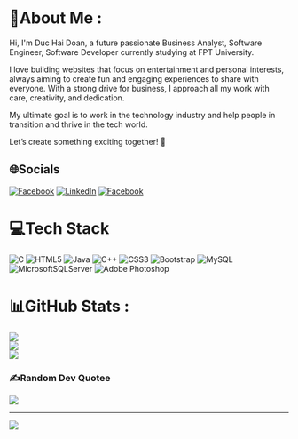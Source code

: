 # 💫About Me :
Hi, I'm Duc Hai Doan, a future passionate Business Analyst, Software Engineer, Software Developer currently studying at FPT University.

I love building websites that focus on entertainment and personal interests, always aiming to create fun and engaging experiences to share with everyone. With a strong drive for business, I approach all my work with care, creativity, and dedication.

My ultimate goal is to work in the technology industry and help people in transition and thrive in the tech world.

Let’s create something exciting together! 🌟

## 🌐Socials
[![Facebook](https://img.shields.io/badge/Facebook-%231877F2.svg?logo=Facebook&logoColor=white)](https://www.facebook.com/haibeo2901) [![LinkedIn](https://img.shields.io/badge/LinkedIn-%230077B5.svg?logo=linkedin&logoColor=white)](https://www.linkedin.com/in/duc-hai-doan-62a755197/)  [![Facebook](https://img.shields.io/badge/Youtube-%CC2927.svg?logo=youtube&logoColor=white)](https://www.youtube.com/@haibeu2901)

# 💻Tech Stack
![C](https://img.shields.io/badge/c-%2300599C.svg?style=for-the-badge&logo=c&logoColor=white) ![HTML5](https://img.shields.io/badge/html5-%23E34F26.svg?style=for-the-badge&logo=html5&logoColor=white) ![Java](https://img.shields.io/badge/java-%23ED8B00.svg?style=for-the-badge&logo=java&logoColor=white)  ![C++](https://img.shields.io/badge/c++-%2300599C.svg?style=for-the-badge&logo=c%2B%2B&logoColor=white) ![CSS3](https://img.shields.io/badge/css3-%231572B6.svg?style=for-the-badge&logo=css3&logoColor=white) ![Bootstrap](https://img.shields.io/badge/bootstrap-%23563D7C.svg?style=for-the-badge&logo=bootstrap&logoColor=white) ![MySQL](https://img.shields.io/badge/MySQL-%234ea94b.svg?style=for-the-badge&logo=mysql&logoColor=white) ![MicrosoftSQLServer](https://img.shields.io/badge/Microsoft%20SQL%20Sever-CC2927?style=for-the-badge&logo=microsoft%20sql%20server&logoColor=white) ![Adobe Photoshop](https://img.shields.io/badge/adobephotoshop-%2331A8FF.svg?style=for-the-badge&logo=adobephotoshop&logoColor=white)
# 📊GitHub Stats :
![](https://github-readme-stats.vercel.app/api?username=haibeu2901&theme=dark&hide_border=false&include_all_commits=false&count_private=false)<br/>
![](https://github-readme-streak-stats.herokuapp.com/?user=haibeu2901&theme=dark&hide_border=false)<br/>
![](https://github-readme-stats.vercel.app/api/top-langs/?username=haibeu2901&theme=dark&hide_border=false&include_all_commits=false&count_private=false&layout=compact)

### ✍️Random Dev Quotee
![](https://quotes-github-readme.vercel.app/api?type=horizontal&theme=dark)

---
[![](https://visitcount.itsvg.in/api?id=haibeu2901&icon=0&color=0)](https://visitcount.itsvg.in)
